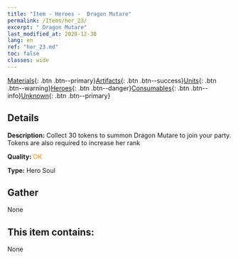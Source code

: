 ```yaml
---
title: "Item - Heroes -  Dragon Mutare"
permalink: /Items/her_23/
excerpt: " Dragon Mutare"
last_modified_at: 2020-12-30
lang: en
ref: "her_23.md"
toc: false
classes: wide
---
```

 [Materials](/Items/){: .btn .btn--primary}[Artifacts](/Items/Artifacts/){: .btn .btn--success}[Units](/Items/Units/){: .btn .btn--warning}[Heroes](/Items/Heroes/){: .btn .btn--danger}[Consumables](/Items/Consumables/){: .btn .btn--info}[Unknown](/Items/Unknown/){: .btn .btn--primary}

## Details
 **Description:** Collect 30 tokens to summon Dragon Mutare to join your party. Tokens are also required to increase her rank

 **Quality:** <span style="color: #FF8C00">OK</span>

 **Type:** Hero Soul

## Gather

  None

## This item contains:

  None

